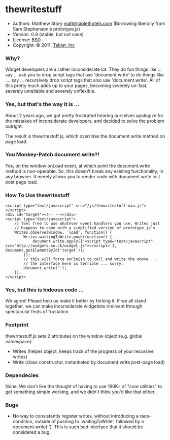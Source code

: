 # thewritestuff
 * Authors: Matthew Story <matt@tablethotels.com> 
   (Borrowing liberally from Sam Stephenson's prototype.js)
 * Version: 0.9 (stable, but not sane)
 * License: [BSD](https://github.com/tablet/thewritestuff/blob/0.9/LICENSE)
 * Copyright: &copy; 2011, [Tablet, Inc](http://www.tablethotels.com)

### Why?

Widget developers are a rather inconsiderate lot.  They do fun things like 
... say ... ask you to drop script tags that use 'document.write' to do things
like .... say ... recursively drop script tags that also use 'document.write'.
All of this pretty much adds up to your pages, becoming severely un-fast, 
severely unreliable and severely unflexible.

### Yes, but that's the way it is ... 

About 2 years ago, we got pretty frustrated hearing ourselves apologize for the
mistakes of inconsiderate developers, and decided to solve the problem outright.

The result is thewritestuff.js, which overrides the document.write method on
page load.

### You Monkey-Patch document.write?!

Yes, on the window onLoad event, at which point the document.write method is
non-operable.  So, this doesn't break any existing functionality, in any 
browser.  It merely allows you to render code with document.write in it
post page load.

### How To Use thewritestuff

    <script type="text/javascript" src="/js/thewritestuff-min.js"></script>
    <div id="target"><!-- --></div>
    <script type="text/javascript">
        // feel free to use whatever event handlers you use, Writes just
        // happens to come with a simplified version of prototype.js's
        Writes.observe(window, 'load', function() {
            Writes.waitingToWrite.push(function() {
                document.write.apply(['<script type="text/javascript" src="http://widgets.su.ck/widget.js"></script>'], document.getElementById('target'));
            });
            // this will force onFinish to call and write the above ...
            // the interface here is terrible ... sorry.
            document.write('');
        });
    </script>

### Yes, but this is hideous code ...

We agree!  Please help us make it better by forking it.  If we all stand 
together, we can make inconsiderate widgetists irrelivant through 
spectacular feats of frustation.

### Footprint

thewritestuff.js sets 2 attributes on the window object (e.g. global namespace):

 * Writes (helper object, keeps track of the progress of your recursive writes)
 * Write (class constructor, instantiated by document.write post-page load)

### Dependecies

None.  We don't like the thought of having to use 160K+ of "core utilities" to
get something simple working, and we didn't think you'd like that either.

### Bugs

 * No way to consistantly register writes, without introducing a race-condition,
   outside of pushing to 'waitingToWrite', followed by a document.write('').  This
   is such bad interface that it should be considered a bug.
